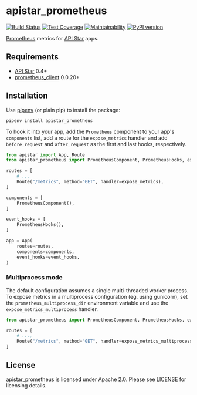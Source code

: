 # apistar_prometheus

[![Build Status](https://travis-ci.org/Bogdanp/apistar_prometheus.svg?branch=master)](https://travis-ci.org/Bogdanp/apistar_prometheus)
[![Test Coverage](https://api.codeclimate.com/v1/badges/bf3853435dc643c96208/test_coverage)](https://codeclimate.com/github/Bogdanp/apistar_prometheus/test_coverage)
[![Maintainability](https://api.codeclimate.com/v1/badges/bf3853435dc643c96208/maintainability)](https://codeclimate.com/github/Bogdanp/apistar_prometheus/maintainability)
[![PyPI version](https://badge.fury.io/py/apistar-prometheus.svg)](https://badge.fury.io/py/apistar-prometheus)

[Prometheus] metrics for [API Star] apps.


## Requirements

* [API Star] 0.4+
* [prometheus_client] 0.0.20+


## Installation

Use [pipenv] (or plain pip) to install the package:

    pipenv install apistar_prometheus

To hook it into your app, add the `Prometheus` component to your app's
`components` list, add a route for the `expose_metrics` handler and
add `before_request` and `after_request` as the first and last hooks,
respectively.

``` python
from apistar import App, Route
from apistar_prometheus import PrometheusComponent, PrometheusHooks, expose_metrics

routes = [
    # ...
    Route("/metrics", method="GET", handler=expose_metrics),
]

components = [
    PrometheusComponent(),
]

event_hooks = [
    PrometheusHooks(),
]

app = App(
    routes=routes,
    components=components,
    event_hooks=event_hooks,
)
```

### Multiprocess mode

The default configuration assumes a single multi-threaded worker
process.  To expose metrics in a multiprocess configuration (eg. using
gunicorn), set the `prometheus_multiprocess_dir` environment variable
and use the `expose_metrics_multiprocess` handler.

``` python
from apistar_prometheus import PrometheusComponent, PrometheusHooks, expose_metrics_multiprocess

routes = [
    # ...,
    Route("/metrics", method="GET", handler=expose_metrics_multiprocess),
]
```


## License

apistar_prometheus is licensed under Apache 2.0.  Please see [LICENSE]
for licensing details.


[Prometheus]: https://prometheus.io/
[API Star]: https://github.com/encode/apistar/
[pipenv]: https://docs.pipenv.org
[prometheus_client]: https://github.com/prometheus/client_python
[LICENSE]: https://github.com/Bogdanp/apistar_prometheus/blob/master/LICENSE
